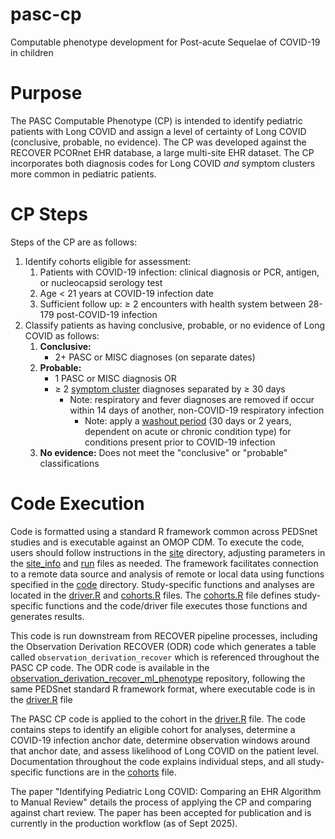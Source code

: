 # pasc-cp
Computable phenotype development for Post-acute Sequelae of COVID-19 in children


# Purpose

The PASC Computable Phenotype (CP) is intended to identify pediatric patients with Long COVID and assign a level of certainty of Long COVID (conclusive, probable, no evidence). The CP was developed against the RECOVER PCORnet EHR database, a large multi-site EHR dataset. The CP incorporates both diagnosis codes for Long COVID *and* symptom clusters more common in pediatric patients.

# CP Steps

Steps of the CP are as follows:

1) Identify cohorts eligible for assessment:  
    1) Patients with COVID-19 infection: clinical diagnosis or PCR, antigen, or nucleocapsid serology test
    2) Age < 21 years at COVID-19 infection date
    3) Sufficient follow up: $\geq$ 2 encounters with health system between 28-179 post-COVID-19 infection
2) Classify patients as having conclusive, probable, or no evidence of Long COVID as follows:
    1) **Conclusive:** 
        - 2+ PASC or MISC diagnoses (on separate dates)
    2) **Probable:**
        - 1 PASC or MISC diagnosis OR
        - $\geq$ 2 [symptom cluster](rules_application/specs/cluster_master_pasc.csv) diagnoses separated by $\geq$ 30 days
            - Note: respiratory and fever diagnoses are removed if occur within 14 days of another, non-COVID-19 respiratory infection
                - Note: apply a [washout period](rules_application/specs/cluster_master_pasc_washout.csv) (30 days or 2 years, dependent on acute or chronic condition type) for conditions present prior to COVID-19 infection
    3) **No evidence:** Does not meet the "conclusive" or "probable" classifications

# Code Execution

Code is formatted using a standard R framework common across PEDSnet studies and is executable against an OMOP CDM. To execute the code, users should follow instructions in the [site](rules_application/site) directory, adjusting parameters in the [site_info](rules_application/site/site_info.R) and [run](rules_application/site/run.R) files as needed. The framework facilitates connection to a remote data source and analysis of remote or local data using functions specified in the [code](rules_application/code) directory. Study-specific functions and analyses are located in the [driver.R](rules_application/code/driver.R) and [cohorts.R](rules_application/code/cohorts.R) files. The [cohorts.R](rules_application/code/cohorts.R) file defines study-specific functions and the code/driver file executes those functions and generates results.

This code is run downstream from RECOVER pipeline processes, including the Observation Derivation RECOVER (ODR) code which generates a table called `observation_derivation_recover` which is referenced throughout the PASC CP code. The ODR code is available in the [observation_derivation_recover_ml_phenotype](https://github.com/PEDSnet/PASC/tree/main/observation_derivation_recover_ml_phenotype) repository, following the same PEDSnet standard R framework format, where executable code is in the [driver.R](https://github.com/PEDSnet/PASC/blob/main/observation_derivation_recover_ml_phenotype/code/driver.R) file


The PASC CP code is applied to the cohort in the [driver.R](code/driver.R) file. The code contains steps to identify an eligible cohort for analyses, determine a COVID-19 infection anchor date, determine observation windows around that anchor date, and assess likelihood of Long COVID on the patient level. Documentation throughout the code explains individual steps, and all study-specific functions are in the [cohorts](rules_application/code/cohorts.R) file. 

The paper "Identifying Pediatric Long COVID: Comparing an EHR Algorithm to Manual Review" details the process of applying the CP and comparing against chart review. The paper has been accepted for publication and is currently in the production workflow (as of Sept 2025).

